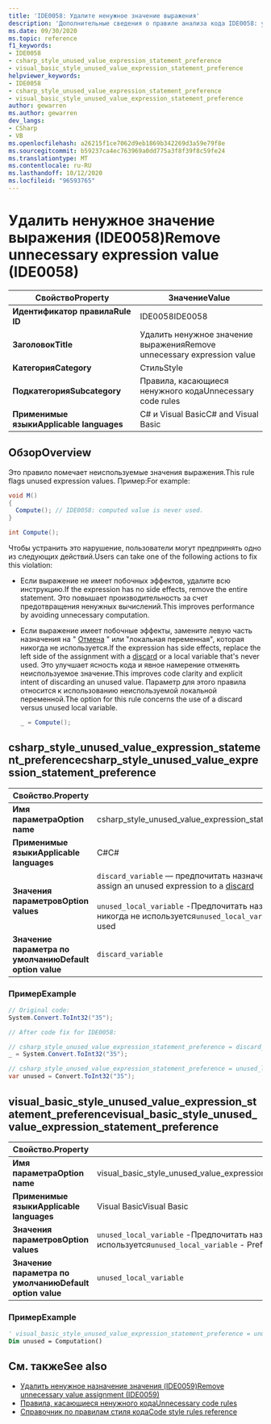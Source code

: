 ```yaml
---
title: 'IDE0058: Удалите ненужное значение выражения'
description: 'Дополнительные сведения о правиле анализа кода IDE0058: удаление ненужного значения выражения'
ms.date: 09/30/2020
ms.topic: reference
f1_keywords:
- IDE0058
- csharp_style_unused_value_expression_statement_preference
- visual_basic_style_unused_value_expression_statement_preference
helpviewer_keywords:
- IDE0058
- csharp_style_unused_value_expression_statement_preference
- visual_basic_style_unused_value_expression_statement_preference
author: gewarren
ms.author: gewarren
dev_langs:
- CSharp
- VB
ms.openlocfilehash: a26215f1ce7062d9eb1869b342269d3a59e79f8e
ms.sourcegitcommit: b59237ca4ec763969a0dd775a3f8f39f8c59fe24
ms.translationtype: MT
ms.contentlocale: ru-RU
ms.lasthandoff: 10/12/2020
ms.locfileid: "96593765"
---
```

# <a name="remove-unnecessary-expression-value-ide0058"></a><span data-ttu-id="1bbee-103">Удалить ненужное значение выражения (IDE0058)</span><span class="sxs-lookup"><span data-stu-id="1bbee-103">Remove unnecessary expression value (IDE0058)</span></span>

|<span data-ttu-id="1bbee-104">Свойство</span><span class="sxs-lookup"><span data-stu-id="1bbee-104">Property</span></span>|<span data-ttu-id="1bbee-105">Значение</span><span class="sxs-lookup"><span data-stu-id="1bbee-105">Value</span></span>|
|-|-|
| <span data-ttu-id="1bbee-106">**Идентификатор правила**</span><span class="sxs-lookup"><span data-stu-id="1bbee-106">**Rule ID**</span></span> | <span data-ttu-id="1bbee-107">IDE0058</span><span class="sxs-lookup"><span data-stu-id="1bbee-107">IDE0058</span></span> |
| <span data-ttu-id="1bbee-108">**Заголовок**</span><span class="sxs-lookup"><span data-stu-id="1bbee-108">**Title**</span></span> | <span data-ttu-id="1bbee-109">Удалить ненужное значение выражения</span><span class="sxs-lookup"><span data-stu-id="1bbee-109">Remove unnecessary expression value</span></span> |
| <span data-ttu-id="1bbee-110">**Категория**</span><span class="sxs-lookup"><span data-stu-id="1bbee-110">**Category**</span></span> | <span data-ttu-id="1bbee-111">Стиль</span><span class="sxs-lookup"><span data-stu-id="1bbee-111">Style</span></span> |
| <span data-ttu-id="1bbee-112">**Подкатегория**</span><span class="sxs-lookup"><span data-stu-id="1bbee-112">**Subcategory**</span></span> | <span data-ttu-id="1bbee-113">Правила, касающиеся ненужного кода</span><span class="sxs-lookup"><span data-stu-id="1bbee-113">Unnecessary code rules</span></span> |
| <span data-ttu-id="1bbee-114">**Применимые языки**</span><span class="sxs-lookup"><span data-stu-id="1bbee-114">**Applicable languages**</span></span> | <span data-ttu-id="1bbee-115">C# и Visual Basic</span><span class="sxs-lookup"><span data-stu-id="1bbee-115">C# and Visual Basic</span></span> |

## <a name="overview"></a><span data-ttu-id="1bbee-116">Обзор</span><span class="sxs-lookup"><span data-stu-id="1bbee-116">Overview</span></span>

<span data-ttu-id="1bbee-117">Это правило помечает неиспользуемые значения выражения.</span><span class="sxs-lookup"><span data-stu-id="1bbee-117">This rule flags unused expression values.</span></span> <span data-ttu-id="1bbee-118">Пример:</span><span class="sxs-lookup"><span data-stu-id="1bbee-118">For example:</span></span>

```csharp
void M()
{
  Compute(); // IDE0058: computed value is never used.
}

int Compute();
```

<span data-ttu-id="1bbee-119">Чтобы устранить это нарушение, пользователи могут предпринять одно из следующих действий.</span><span class="sxs-lookup"><span data-stu-id="1bbee-119">Users can take one of the following actions to fix this violation:</span></span>

- <span data-ttu-id="1bbee-120">Если выражение не имеет побочных эффектов, удалите всю инструкцию.</span><span class="sxs-lookup"><span data-stu-id="1bbee-120">If the expression has no side effects, remove the entire statement.</span></span> <span data-ttu-id="1bbee-121">Это повышает производительность за счет предотвращения ненужных вычислений.</span><span class="sxs-lookup"><span data-stu-id="1bbee-121">This improves performance by avoiding unnecessary computation.</span></span>

- <span data-ttu-id="1bbee-122">Если выражение имеет побочные эффекты, замените левую часть назначения на " [Отмена](../../../csharp/discards.md) " или "локальная переменная", которая никогда не используется.</span><span class="sxs-lookup"><span data-stu-id="1bbee-122">If the expression has side effects, replace the left side of the assignment with a [discard](../../../csharp/discards.md) or a local variable that's never used.</span></span> <span data-ttu-id="1bbee-123">Это улучшает ясность кода и явное намерение отменять неиспользуемое значение.</span><span class="sxs-lookup"><span data-stu-id="1bbee-123">This improves code clarity and explicit intent of discarding an unused value.</span></span> <span data-ttu-id="1bbee-124">Параметр для этого правила относится к использованию неиспользуемой локальной переменной.</span><span class="sxs-lookup"><span data-stu-id="1bbee-124">The option for this rule concerns the use of a discard versus unused local variable.</span></span>

  ```csharp
  _ = Compute();
  ```

## <a name="csharp_style_unused_value_expression_statement_preference"></a><span data-ttu-id="1bbee-125">csharp_style_unused_value_expression_statement_preference</span><span class="sxs-lookup"><span data-stu-id="1bbee-125">csharp_style_unused_value_expression_statement_preference</span></span>

|<span data-ttu-id="1bbee-126">Свойство.</span><span class="sxs-lookup"><span data-stu-id="1bbee-126">Property</span></span>|<span data-ttu-id="1bbee-127">Значение</span><span class="sxs-lookup"><span data-stu-id="1bbee-127">Value</span></span>|
|-|-|
| <span data-ttu-id="1bbee-128">**Имя параметра**</span><span class="sxs-lookup"><span data-stu-id="1bbee-128">**Option name**</span></span> | <span data-ttu-id="1bbee-129">csharp_style_unused_value_expression_statement_preference</span><span class="sxs-lookup"><span data-stu-id="1bbee-129">csharp_style_unused_value_expression_statement_preference</span></span>
| <span data-ttu-id="1bbee-130">**Применимые языки**</span><span class="sxs-lookup"><span data-stu-id="1bbee-130">**Applicable languages**</span></span> | <span data-ttu-id="1bbee-131">C#</span><span class="sxs-lookup"><span data-stu-id="1bbee-131">C#</span></span> |
| <span data-ttu-id="1bbee-132">**Значения параметров**</span><span class="sxs-lookup"><span data-stu-id="1bbee-132">**Option values**</span></span> | <span data-ttu-id="1bbee-133">`discard_variable` — предпочитать назначение неиспользуемого выражения для [отмены](../../../csharp/discards.md)</span><span class="sxs-lookup"><span data-stu-id="1bbee-133">`discard_variable` - Prefer to assign an unused expression to a [discard](../../../csharp/discards.md)</span></span> <br /><br /><span data-ttu-id="1bbee-134">`unused_local_variable` -Предпочитать назначение неиспользуемого выражения локальной переменной, которая никогда не используется</span><span class="sxs-lookup"><span data-stu-id="1bbee-134">`unused_local_variable` - Prefer to assign an unused expression to a local variable that is never used</span></span> |
| <span data-ttu-id="1bbee-135">**Значение параметра по умолчанию**</span><span class="sxs-lookup"><span data-stu-id="1bbee-135">**Default option value**</span></span> | `discard_variable` |

### <a name="example"></a><span data-ttu-id="1bbee-136">Пример</span><span class="sxs-lookup"><span data-stu-id="1bbee-136">Example</span></span>

```csharp
// Original code:
System.Convert.ToInt32("35");

// After code fix for IDE0058:

// csharp_style_unused_value_expression_statement_preference = discard_variable
_ = System.Convert.ToInt32("35");

// csharp_style_unused_value_expression_statement_preference = unused_local_variable
var unused = Convert.ToInt32("35");
```

## <a name="visual_basic_style_unused_value_expression_statement_preference"></a><span data-ttu-id="1bbee-137">visual_basic_style_unused_value_expression_statement_preference</span><span class="sxs-lookup"><span data-stu-id="1bbee-137">visual_basic_style_unused_value_expression_statement_preference</span></span>

|<span data-ttu-id="1bbee-138">Свойство.</span><span class="sxs-lookup"><span data-stu-id="1bbee-138">Property</span></span>|<span data-ttu-id="1bbee-139">Значение</span><span class="sxs-lookup"><span data-stu-id="1bbee-139">Value</span></span>|
|-|-|
| <span data-ttu-id="1bbee-140">**Имя параметра**</span><span class="sxs-lookup"><span data-stu-id="1bbee-140">**Option name**</span></span> | <span data-ttu-id="1bbee-141">visual_basic_style_unused_value_expression_statement_preference</span><span class="sxs-lookup"><span data-stu-id="1bbee-141">visual_basic_style_unused_value_expression_statement_preference</span></span>
| <span data-ttu-id="1bbee-142">**Применимые языки**</span><span class="sxs-lookup"><span data-stu-id="1bbee-142">**Applicable languages**</span></span> | <span data-ttu-id="1bbee-143">Visual Basic</span><span class="sxs-lookup"><span data-stu-id="1bbee-143">Visual Basic</span></span> |
| <span data-ttu-id="1bbee-144">**Значения параметров**</span><span class="sxs-lookup"><span data-stu-id="1bbee-144">**Option values**</span></span> | <span data-ttu-id="1bbee-145">`unused_local_variable` -Предпочитать назначение неиспользуемого выражения локальной переменной, которая никогда не используется</span><span class="sxs-lookup"><span data-stu-id="1bbee-145">`unused_local_variable` - Prefer to assign an unused expression to a local variable that is never used</span></span> |
| <span data-ttu-id="1bbee-146">**Значение параметра по умолчанию**</span><span class="sxs-lookup"><span data-stu-id="1bbee-146">**Default option value**</span></span> | `unused_local_variable` |

### <a name="example"></a><span data-ttu-id="1bbee-147">Пример</span><span class="sxs-lookup"><span data-stu-id="1bbee-147">Example</span></span>

```vb
' visual_basic_style_unused_value_expression_statement_preference = unused_local_variable
Dim unused = Computation()
```

## <a name="see-also"></a><span data-ttu-id="1bbee-148">См. также</span><span class="sxs-lookup"><span data-stu-id="1bbee-148">See also</span></span>

- [<span data-ttu-id="1bbee-149">Удалить ненужное назначение значения (IDE0059)</span><span class="sxs-lookup"><span data-stu-id="1bbee-149">Remove unnecessary value assignment (IDE0059)</span></span>](ide0059.md)
- [<span data-ttu-id="1bbee-150">Правила, касающиеся ненужного кода</span><span class="sxs-lookup"><span data-stu-id="1bbee-150">Unnecessary code rules</span></span>](unnecessary-code-rules.md)
- [<span data-ttu-id="1bbee-151">Справочник по правилам стиля кода</span><span class="sxs-lookup"><span data-stu-id="1bbee-151">Code style rules reference</span></span>](index.md)
